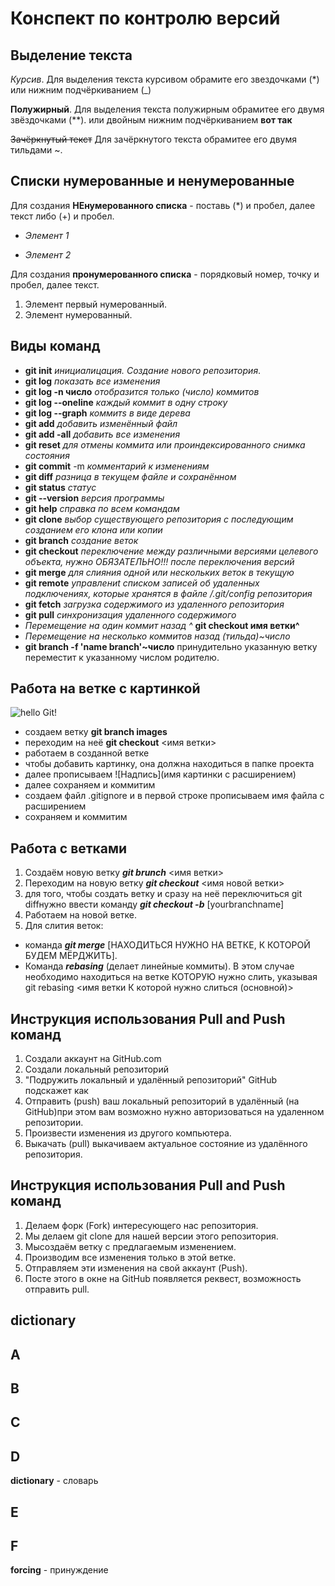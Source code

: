 # Конспект по контролю версий

## Выделение текста

*Курсив*. Для выделения текста курсивом обрамите его звездочками (*) или нижним подчёркиванием (_)

**Полужирный**. Для выделения текста полужирным обрамитее его двумя звёздочками (**).
или двойным нижним подчёркиванием __вот так__

~~Зачёркнутый текст~~ Для зачёркнутого текста  обрамитее его двумя тильдами ~.

## Списки нумерованные и ненумерованные

Для создания **НЕнумерованного списка** - поставь (*) и пробел, далее текст либо (+) и пробел.

* *Элемент 1*
+ *Элемент 2*

Для создания **пронумерованного списка** - порядковый номер, точку и пробел, далее текст.

1. Элемент первый нумерованный.
2. Элемент нумерованный.

## __Виды команд__

* **git init**  *инициалицация. Создание нового репозитория*.
* **git log**   *показать все изменения*
* **git log -n число**  *отобразится только (число) коммитов*
* **git log --oneline**  *каждый коммит в одну строку*
* **git log --graph**  *коммитs в виде дерева*
* **git add**   *добавить изменённый файл*
* **git add -all**   *добавить все изменения*
* **git reset** *для отмены коммита или проиндексированного снимка состояния*
* **git commit** -m  *комментарий к изменениям*
* **git diff**   *разница в текущем файле и сохранённом*
* **git status** *статус*
* **git --version**  *версия программы*
* **git help**  *справка по всем командам*
* **git clone**  *выбор существующего репозитория с последующим созданием его клона или копии*
* **git branch**  *создание веток*
* **git checkout**  *переключение между различными версиями целевого объекта, нужно ОБЯЗАТЕЛЬНО!!! после переключения версий*
* **git merge**  *для слияния одной или нескольких веток в текущую*
* **git remote** *управлениt списком записей об удаленных подключениях, которые хранятся в файле /.git/config репозитория*
* **git fetch** *загрузка содержимого из удаленного репозитория*
* **git pull**  *синхронизация удаленного содержимого*
* *Перемещение на один коммит назад ^* **git checkout имя ветки^**
* *Перемещение на несколько коммитов назад (тильда)~число*
* **git branch -f 'name branch'~число** принудительно указанную ветку переместит к указанному числом родителю.



##  Работа на ветке с картинкой
![hello Git!](images.jpg)

+ создаем ветку **git branch images**
+ переходим на неё **git checkout** <имя ветки>
+ работаем в созданной ветке
+ чтобы добавить картинку, она должна находиться в папке проекта
+ далее прописываем ![Надпись](имя картинки с расширением)
+ далее сохраняем и коммитим
+ создаем файл .gitignore и в первой строке прописываем имя файла с расширением
+ сохраняем и коммитим 

## Работа с ветками

1. Создаём новую ветку **_git brunch_** <имя ветки>
2. Переходим на новую ветку **_git checkout_** <имя новой ветки>
3. для того, чтобы создать ветку и сразу на неё переключиться git diffнужно ввести команду **_git checkout -b_** [yourbranchname]
4. Работаем на новой ветке.
5. Для слития веток:
* команда **_git merge_** [НАХОДИТЬСЯ НУЖНО НА ВЕТКЕ, К КОТОРОЙ БУДЕМ МЁРДЖИТЬ].
* Команда **_rebasing_** (делает линейные коммиты). В этом случае необходимо находиться на ветке КОТОРУЮ нужно слить, указывая git rebasing <имя ветки К которой нужно слиться (основной)>

## Инструкция использования **Pull** and **Push** команд

1. Создали аккаунт на GitHub.com
2. Создали локальный репозиторий
3. "Подружить локальный и удалённый репозиторий" GitHub  подскажет как
4. Отправить (push) ваш локальный репозиторий в удалённый (на GitHub)при этом вам возможно  нужно авторизоваться на удаленном репозитории.
5. Произвести изменения из другого компьютера.
6. Выкачать (pull) выкачиваем актуальное состояние из удалённого репозитория.

## Инструкция использования **Pull** and **Push** команд

1. Делаем форк (Fork) интересующего нас репозитория.
2. Мы делаем git clone для нашей версии этого репозитория.
3. Мысоздаём ветку с предлагаемым изменением.
4. Производим все изменения только в этой ветке.
5. Отправляем эти изменения на свой аккаунт (Push).
6. Посте этого в окне на GitHub появляется реквест, возможность отправить pull. 

## dictionary

## A

## B

## C

## D
**dictionary** - словарь

## E

## F
**forcing** - принуждение
